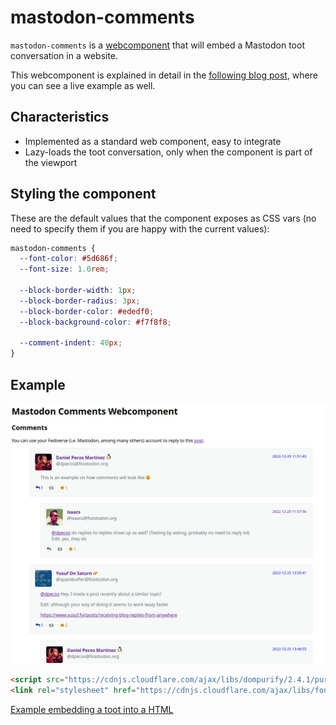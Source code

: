 # mastodon-comments

`mastodon-comments` is a [webcomponent](https://developer.mozilla.org/en-US/docs/Web/API/Web_Components) that will embed a Mastodon toot conversation in a website.

This webcomponent is explained in detail in the [following blog post](https://danielpecos.com/2022/12/25/mastodon-as-comment-system-for-your-static-blog/), where you can see a live example as well.

## Characteristics

- Implemented as a standard web component, easy to integrate
- Lazy-loads the toot conversation, only when the component is part of the viewport

## Styling the component

These are the default values that the component exposes as CSS vars (no need to specify them if you are happy with the current values):

```css
mastodon-comments {
  --font-color: #5d686f;
  --font-size: 1.0rem;

  --block-border-width: 1px;
  --block-border-radius: 3px;
  --block-border-color: #ededf0;
  --block-background-color: #f7f8f8;

  --comment-indent: 40px;
}
```

## Example

![mastodon-comments](./docs/mastodon-comments.png)

```html
<script src="https://cdnjs.cloudflare.com/ajax/libs/dompurify/2.4.1/purify.min.js" integrity="sha512-uHOKtSfJWScGmyyFr2O2+efpDx2nhwHU2v7MVeptzZoiC7bdF6Ny/CmZhN2AwIK1oCFiVQQ5DA/L9FSzyPNu6Q==" crossorigin="anonymous" referrerpolicy="no-referrer"></script>
<link rel="stylesheet" href="https://cdnjs.cloudflare.com/ajax/libs/font-awesome/4.7.0/css/font-awesome.min.css">
```

[Example embedding a toot into a HTML](./example/index.html)
